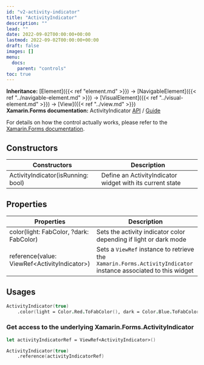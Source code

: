 ```yaml
---
id: "v2-activity-indicator"
title: "ActivityIndicator"
description: ""
lead: ""
date: 2022-09-02T00:00:00+00:00
lastmod: 2022-09-02T00:00:00+00:00
draft: false
images: []
menu:
  docs:
    parent: "controls"
toc: true
---
```


**Inheritance:** [Element]({{< ref "element.md" >}}) -> [NavigableElement]({{< ref "../navigable-element.md" >}}) -> [VisualElement]({{< ref "../visual-element.md" >}}) -> [View]({{< ref "../view.md" >}})  
**Xamarin.Forms documentation:** ActivityIndicator [API](https://docs.microsoft.com/en-us/dotnet/api/xamarin.forms.activityindicator) / [Guide](https://docs.microsoft.com/en-us/xamarin/xamarin-forms/user-interface/activityindicator)

For details on how the control actually works, please refer to the [Xamarin.Forms documentation](https://docs.microsoft.com/en-us/xamarin/xamarin-forms/user-interface/activityindicator).

## Constructors

| Constructors | Description |
|--|--|
| ActivityIndicator(isRunning: bool) | Define an ActivityIndicator widget with its current state |

## Properties

| Properties | Description |
|--|--|
| color(light: FabColor, ?dark: FabColor) | Sets the activity indicator color depending if light or dark mode |
| reference(value: ViewRef&lt;ActivityIndicator&gt;) | Sets a `ViewRef` instance to retrieve the `Xamarin.Forms.ActivityIndicator` instance associated to this widget |

## Usages

```fs
ActivityIndicator(true)
    .color(light = Color.Red.ToFabColor(), dark = Color.Blue.ToFabColor())
```

### Get access to the underlying Xamarin.Forms.ActivityIndicator

```fs
let activityIndicatorRef = ViewRef<ActivityIndicator>()

ActivityIndicator(true)
    .reference(activityIndicatorRef)
```

